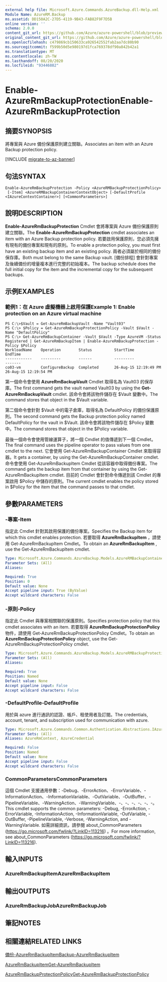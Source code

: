 ```yaml
---
external help file: Microsoft.Azure.Commands.AzureBackup.dll-Help.xml
Module Name: AzureRM.Backup
ms.assetid: DD150A2C-27D5-4119-9B43-FAB82F9F7D5B
online version: ''
schema: 2.0.0
content_git_url: https://github.com/Azure/azure-powershell/blob/preview/src/ResourceManager/AzureBackup/Commands.AzureBackup/help/Enable-AzureRmBackupProtection.md
original_content_git_url: https://github.com/Azure/azure-powershell/blob/preview/src/ResourceManager/AzureBackup/Commands.AzureBackup/help/Enable-AzureRmBackupProtection.md
ms.openlocfilehash: c479869cb150633ca926542552fab2aa7dc80b90
ms.sourcegitcommit: f599b50d5e980197d1fca769378df90a842b42a1
ms.translationtype: MT
ms.contentlocale: zh-TW
ms.lasthandoff: 08/20/2020
ms.locfileid: "93446882"
---
```

# <span data-ttu-id="1fd87-101">Enable-AzureRmBackupProtection</span><span class="sxs-lookup"><span data-stu-id="1fd87-101">Enable-AzureRmBackupProtection</span></span>

## <span data-ttu-id="1fd87-102">摘要</span><span class="sxs-lookup"><span data-stu-id="1fd87-102">SYNOPSIS</span></span>
<span data-ttu-id="1fd87-103">將專案與 Azure 備份保護原則建立關聯。</span><span class="sxs-lookup"><span data-stu-id="1fd87-103">Associates an item with an Azure Backup protection policy.</span></span>

[!INCLUDE [migrate-to-az-banner](../../includes/migrate-to-az-banner.md)]

## <span data-ttu-id="1fd87-104">句法</span><span class="sxs-lookup"><span data-stu-id="1fd87-104">SYNTAX</span></span>

```
Enable-AzureRmBackupProtection -Policy <AzureRMBackupProtectionPolicy>
 [-Item] <AzureRMBackupContainerContextObject> [-DefaultProfile <IAzureContextContainer>] [<CommonParameters>]
```

## <span data-ttu-id="1fd87-105">說明</span><span class="sxs-lookup"><span data-stu-id="1fd87-105">DESCRIPTION</span></span>
<span data-ttu-id="1fd87-106">**Enable-AzureRmBackupProtection** Cmdlet 會將專案與 Azure 備份保護原則建立關聯。</span><span class="sxs-lookup"><span data-stu-id="1fd87-106">The **Enable-AzureRmBackupProtection** cmdlet associates an item with an Azure Backup protection policy.</span></span>
<span data-ttu-id="1fd87-107">若要啟用保護原則，您必須先擁有現有的備份專案和現有的原則。</span><span class="sxs-lookup"><span data-stu-id="1fd87-107">To enable a protection policy, you must first have an existing backup item and an existing policy.</span></span>
<span data-ttu-id="1fd87-108">兩者必須屬於相同的備份保存庫。</span><span class="sxs-lookup"><span data-stu-id="1fd87-108">Both must belong to the same Backup vault.</span></span>
<span data-ttu-id="1fd87-109">[備份排程] 會針對專案及後續備份的增量複本進行完整的初始複本。</span><span class="sxs-lookup"><span data-stu-id="1fd87-109">The backup schedule does the full initial copy for the item and the incremental copy for the subsequent backups.</span></span>

## <span data-ttu-id="1fd87-110">示例</span><span class="sxs-lookup"><span data-stu-id="1fd87-110">EXAMPLES</span></span>

### <span data-ttu-id="1fd87-111">範例1：在 Azure 虛擬機器上啟用保護</span><span class="sxs-lookup"><span data-stu-id="1fd87-111">Example 1: Enable protection on an Azure virtual machine</span></span>
```
PS C:\>$Vault = Get-AzureRmBackupVault -Name "Vault03"
PS C:\> $Policy = Get-AzureRmBackupProtectionPolicy -Vault $Vault -Name "DefaultPolicy"
PS C:\> Get-AzureRmBackupContainer -Vault $Vault -Type AzureVM -Status Registered | Get-AzureRmBackupItem | Enable-AzureRmBackupProtection -Policy $Policy
WorkloadName    Operation        Status          StartTime              EndTime
------------    ---------        ------          ---------              -------
co03-vm         ConfigureBackup  Completed       26-Aug-15 12:19:49 PM  26-Aug-15 12:19:54 PM
```

<span data-ttu-id="1fd87-112">第一個命令會使用 **AzureRmBackupVault** Cmdlet 取得名為 Vault03 的保存庫。</span><span class="sxs-lookup"><span data-stu-id="1fd87-112">The first command gets the vault named Vault03 by using the **Get-AzureRmBackupVault** cmdlet.</span></span>
<span data-ttu-id="1fd87-113">該命令會將該物件儲存在 $Vault 變數中。</span><span class="sxs-lookup"><span data-stu-id="1fd87-113">The command stores that object in the $Vault variable.</span></span>

<span data-ttu-id="1fd87-114">第二個命令會針對 $Vault 中的電子倉庫，取得名為 DefaultPolicy 的備份保護原則。</span><span class="sxs-lookup"><span data-stu-id="1fd87-114">The second command gets the Backup protection policy named DefaultPolicy for the vault in $Vault.</span></span>
<span data-ttu-id="1fd87-115">該命令會將該物件儲存在 $Policy 變數中。</span><span class="sxs-lookup"><span data-stu-id="1fd87-115">The command stores that object in the $Policy variable.</span></span>

<span data-ttu-id="1fd87-116">最後一個命令會使用管線運算子，將一個 Cmdlet 的值傳遞到下一個 Cmdlet。</span><span class="sxs-lookup"><span data-stu-id="1fd87-116">The final command uses the pipeline operator to pass values from one cmdlet to the next.</span></span>
<span data-ttu-id="1fd87-117">它會使用 Get-AzureRmBackupContainer Cmdlet 來取得容器。</span><span class="sxs-lookup"><span data-stu-id="1fd87-117">It gets a container, by using the Get-AzureRmBackupContainer cmdlet.</span></span>
<span data-ttu-id="1fd87-118">命令會使用 Get-AzureRmBackupItem Cmdlet 從該容器中取得備份專案。</span><span class="sxs-lookup"><span data-stu-id="1fd87-118">The command gets the backup item from that container by using the Get-AzureRmBackupItem cmdlet.</span></span>
<span data-ttu-id="1fd87-119">目前的 Cmdlet 會針對命令傳遞到該 Cmdlet 的專案啟用 $Policy 中儲存的原則。</span><span class="sxs-lookup"><span data-stu-id="1fd87-119">The current cmdlet enables the policy stored in $Policy for the item that the command passes to that cmdlet.</span></span>

## <span data-ttu-id="1fd87-120">參數</span><span class="sxs-lookup"><span data-stu-id="1fd87-120">PARAMETERS</span></span>

### <span data-ttu-id="1fd87-121">-專案</span><span class="sxs-lookup"><span data-stu-id="1fd87-121">-Item</span></span>
<span data-ttu-id="1fd87-122">指定此 Cmdlet 針對其啟用保護的備份專案。</span><span class="sxs-lookup"><span data-stu-id="1fd87-122">Specifies the Backup item for which this cmdlet enables protection.</span></span>
<span data-ttu-id="1fd87-123">若要取得 **AzureRmBackupItem** ，請使用 Get-AzureRmBackupItem Cmdlet。</span><span class="sxs-lookup"><span data-stu-id="1fd87-123">To obtain an **AzureRmBackupItem** , use the Get-AzureRmBackupItem cmdlet.</span></span>

```yaml
Type: Microsoft.Azure.Commands.AzureBackup.Models.AzureRMBackupContainerContextObject
Parameter Sets: (All)
Aliases: 

Required: True
Position: 0
Default value: None
Accept pipeline input: True (ByValue)
Accept wildcard characters: False
```

### <span data-ttu-id="1fd87-124">-原則</span><span class="sxs-lookup"><span data-stu-id="1fd87-124">-Policy</span></span>
<span data-ttu-id="1fd87-125">指定此 Cmdlet 與專案相關聯的保護原則。</span><span class="sxs-lookup"><span data-stu-id="1fd87-125">Specifies protection policy that this cmdlet associates with an item.</span></span>
<span data-ttu-id="1fd87-126">若要取得 **AzureRmBackupProtectionPolicy** 物件，請使用 Get-AzureRmBackupProtectionPolicy Cmdlet。</span><span class="sxs-lookup"><span data-stu-id="1fd87-126">To obtain an **AzureRmBackupProtectionPolicy** object, use the Get-AzureRmBackupProtectionPolicy cmdlet.</span></span>

```yaml
Type: Microsoft.Azure.Commands.AzureBackup.Models.AzureRMBackupProtectionPolicy
Parameter Sets: (All)
Aliases: 

Required: True
Position: Named
Default value: None
Accept pipeline input: False
Accept wildcard characters: False
```

### <span data-ttu-id="1fd87-127">-DefaultProfile</span><span class="sxs-lookup"><span data-stu-id="1fd87-127">-DefaultProfile</span></span>
<span data-ttu-id="1fd87-128">用於與 azure 進行通訊的認證、帳戶、租使用者及訂閱。</span><span class="sxs-lookup"><span data-stu-id="1fd87-128">The credentials, account, tenant, and subscription used for communication with azure.</span></span>

```yaml
Type: Microsoft.Azure.Commands.Common.Authentication.Abstractions.IAzureContextContainer
Parameter Sets: (All)
Aliases: AzureRmContext, AzureCredential

Required: False
Position: Named
Default value: None
Accept pipeline input: False
Accept wildcard characters: False
```

### <span data-ttu-id="1fd87-129">CommonParameters</span><span class="sxs-lookup"><span data-stu-id="1fd87-129">CommonParameters</span></span>
<span data-ttu-id="1fd87-130">這個 Cmdlet 支援通用參數：-Debug、-ErrorAction、-ErrorVariable、-InformationAction、-InformationVariable、-OutVariable、-OutBuffer、-PipelineVariable、-WarningAction、-WarningVariable、-、-、-、-、-、-。</span><span class="sxs-lookup"><span data-stu-id="1fd87-130">This cmdlet supports the common parameters: -Debug, -ErrorAction, -ErrorVariable, -InformationAction, -InformationVariable, -OutVariable, -OutBuffer, -PipelineVariable, -Verbose, -WarningAction, and -WarningVariable.</span></span> <span data-ttu-id="1fd87-131">如需詳細資訊，請參閱 about_CommonParameters (https://go.microsoft.com/fwlink/?LinkID=113216) 。</span><span class="sxs-lookup"><span data-stu-id="1fd87-131">For more information, see about_CommonParameters (https://go.microsoft.com/fwlink/?LinkID=113216).</span></span>

## <span data-ttu-id="1fd87-132">輸入</span><span class="sxs-lookup"><span data-stu-id="1fd87-132">INPUTS</span></span>

### <span data-ttu-id="1fd87-133">AzureRmBackupItem</span><span class="sxs-lookup"><span data-stu-id="1fd87-133">AzureRmBackupItem</span></span>

## <span data-ttu-id="1fd87-134">輸出</span><span class="sxs-lookup"><span data-stu-id="1fd87-134">OUTPUTS</span></span>

### <span data-ttu-id="1fd87-135">AzureRmBackupJob</span><span class="sxs-lookup"><span data-stu-id="1fd87-135">AzureRmBackupJob</span></span>

## <span data-ttu-id="1fd87-136">筆記</span><span class="sxs-lookup"><span data-stu-id="1fd87-136">NOTES</span></span>

## <span data-ttu-id="1fd87-137">相關連結</span><span class="sxs-lookup"><span data-stu-id="1fd87-137">RELATED LINKS</span></span>

[<span data-ttu-id="1fd87-138">備份-AzureRmBackupItem</span><span class="sxs-lookup"><span data-stu-id="1fd87-138">Backup-AzureRmBackupItem</span></span>](./Backup-AzureRmBackupItem.md)

[<span data-ttu-id="1fd87-139">AzureRmBackupItem</span><span class="sxs-lookup"><span data-stu-id="1fd87-139">Get-AzureRmBackupItem</span></span>](./Get-AzureRmBackupItem.md)

[<span data-ttu-id="1fd87-140">AzureRmBackupProtectionPolicy</span><span class="sxs-lookup"><span data-stu-id="1fd87-140">Get-AzureRmBackupProtectionPolicy</span></span>](./Get-AzureRmBackupProtectionPolicy.md)


